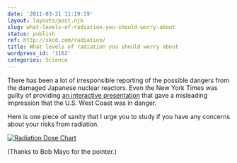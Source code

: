 ```yaml
---
date: '2011-03-21 11:19:19'
layout: layouts/post.njk
slug: what-levels-of-radiation-you-should-worry-about
status: publish
ref: http://xkcd.com/radiation/
title: What levels of radiation you should worry about
wordpress_id: '1162'
categories: Science
---
```


There has been a lot of irresponsible reporting of the possible dangers from the damaged Japanese nuclear reactors.  Even the New York Times was guilty of providing [an interactive presentation](http://www.nytimes.com/interactive/2011/03/16/science/plume-graphic.html) that gave a misleading impression that the U.S. West Coast was in danger.

Here is one piece of sanity that I urge you to study if you have any concerns about your risks from radiation.

[![Radiation Dose Chart](http://imgs.xkcd.com/blag/radiation.png)](http://xkcd.com/radiation/)

(Thanks to Bob Mayo for the pointer.)
